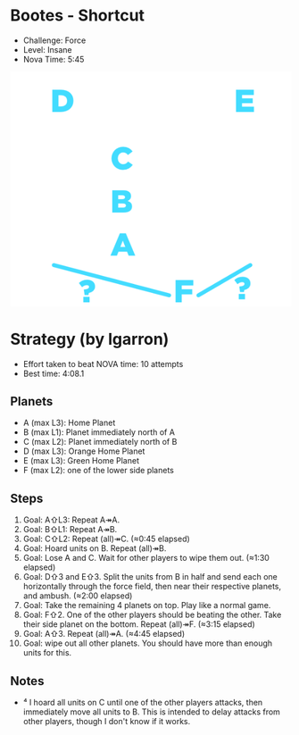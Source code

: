# Bootes - Shortcut

- Challenge: Force
- Level: Insane
- Nova Time: 5:45

<img style="background:url(shortcut.png)" src="shortcut-planets.png" alt="Screenshot of level with labeled planets.">


# Strategy (by lgarron)

- Effort taken to beat NOVA time: 10 attempts
- Best time: 4:08.1

## Planets

- A (max L3): Home Planet
- B (max L1): Planet immediately north of A
- C (max L2): Planet immediately north of B
- D (max L3): Orange Home Planet
- E (max L3): Green Home Planet
- F (max L2): one of the lower side planets

## Steps

1. Goal: A⇧L3: Repeat A↠A.
2. Goal: B⇧L1: Repeat A↠B.
3. Goal: C⇧L2: Repeat (all)↠C. (≈0:45 elapsed)
4. Goal: Hoard units on B. Repeat (all)↠B.
5. Goal: Lose A and C. Wait for other players to wipe them out. (≈1:30 elapsed)
6. Goal: D⇧3 and E⇧3. Split the units from B in half and send each one horizontally through the force field, then near their respective planets, and ambush. (≈2:00 elapsed)
7. Goal: Take the remaining 4 planets on top. Play like a normal game.
8. Goal: F⇧2. One of the other players should be beating the other. Take their side planet on the bottom. Repeat (all)↠F. (≈3:15 elapsed)
9. Goal: A⇧3. Repeat (all)↠A. (≈4:45 elapsed)
10. Goal: wipe out all other planets. You should have more than enough units for this.

## Notes

- ⁴ I hoard all units on C until one of the other players attacks, then immediately move all units to B. This is intended to delay attacks from other players, though I don't know if it works.
